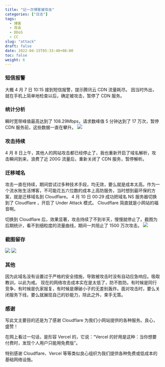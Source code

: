 ```yaml
---
title: "记一次博客被攻击"
categories: ["日志"]
tags: 
  - 博客
  - 攻击
  - DDoS
  - CC
slug: "attack"
draft: false
date: 2022-04-15T05:33:48+08:00
toc: false
weight: 6
---
```


### 短信报警

大概 4 月 7 日 10:15 接到短信报警，提示腾讯云 CDN 流量耗尽。
因当时外出，就在手机上简单地检查以后，确定被攻击，暂停了 CDN 服务。

### 统计分析
瞬时宽带峰值最高达到了 108.29Mbps，请求数峰值 5 分钟达到了 17 万次，暂停 CDN 服务前，这些数据一直在攀升。
![](https://images.eallion.com/images/2022/04/tencent_attack.png)


### 攻击持续
4 月 8 日上午，其他人的网站攻击都已经停止了，我也重新开启了域名解析，攻击瞬间到来，浪费了近 200G 流量后，重新关闭了 CDN 服务，暂停解析。

### 迁移域名
攻击一直在持续，期间尝试过多种技术手段，均无效，要么就是成本太高。作为一个流水账生活博客，不可能花五六位数的成本上高防服务，当时想到最环保的方案，就是迁移域名到 Cloudflare。
4 月 10 日 00:29 成功把域名 NS 服务器切换到了 Cloudflare ，开启了 Under Attack 模式。
Cloudflare 简直就是小网站的福音啊。

切换到 Cloudflare 后，效果显著，攻击持续了不到半天，慢慢就停止了。截图为后期统计，看不到细粒度的流量曲线，期间一共阻止了 1500 万次攻击。
![](https://images.eallion.com/images/2022/04/cloudflare_analytics.png)

### 截图留存
![](https://images.eallion.com/images/2022/04/cloudflare_security.png)
![](https://images.eallion.com/images/2022/04/cloudflare_traffic.png)

### 其他
因为此域名没有设置过于严格的安全措施，导致被攻击时没有自动应急响应。吸取教训，以此为戒。
现在的网络攻击成本实在是太低了，防不胜防。有时候是同行竞争，有时候是仇家报复，有时候是爆破小子的无差别轰炸。面对攻击时，要么关闭服务下线，要么就展现自己的钞能力，除此之外，束手无策。

### 感谢
写此文主要目的还是为了感谢 Cloudflare 为我们小网站提供的各种服务。良心，盛赞！

在网上看过一句话，是形容 Vercel 的，它说：“Vercel 的好用是这种：当你想要付费时，发现个人用户只能用免费版”。

特别感谢 Cloudflare、Vercel 等等类似良心组织为我们提供各种免费或低成本的基础网络设施。

